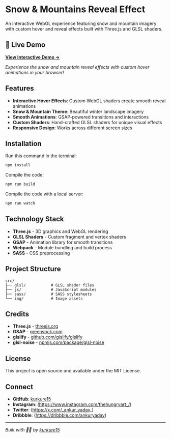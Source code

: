 # Snow & Mountains Reveal Effect

An interactive WebGL experience featuring snow and mountain imagery with custom hover and reveal effects built with Three.js and GLSL shaders.

## 🌟 Live Demo

**[View Interactive Demo →](https://kurkure15.github.io/Hover-and-Bend/)**

*Experience the snow and mountain reveal effects with custom hover animations in your browser!*

## Features

- **Interactive Hover Effects**: Custom WebGL shaders create smooth reveal animations
- **Snow & Mountain Theme**: Beautiful winter landscape imagery
- **Smooth Animations**: GSAP-powered transitions and interactions
- **Custom Shaders**: Hand-crafted GLSL shaders for unique visual effects
- **Responsive Design**: Works across different screen sizes

## Installation

Run this command in the terminal:
```bash
npm install
```

Compile the code:
```bash
npm run build
```

Compile the code with a local server:
```bash
npm run watch
```

## Technology Stack

- **Three.js** - 3D graphics and WebGL rendering
- **GLSL Shaders** - Custom fragment and vertex shaders
- **GSAP** - Animation library for smooth transitions
- **Webpack** - Module bundling and build process
- **SASS** - CSS preprocessing

## Project Structure

```
src/
├── glsl/           # GLSL shader files
├── js/             # JavaScript modules
├── sass/           # SASS stylesheets
└── img/            # Image assets
```

## Credits

- **Three.js** - [threejs.org](https://threejs.org/)
- **GSAP** - [greensock.com](https://greensock.com/)
- **glslify** - [github.com/glslify/glslify](https://github.com/glslify/glslify)
- **glsl-noise** - [npmjs.com/package/glsl-noise](https://www.npmjs.com/package/glsl-noise)

## License

This project is open source and available under the MIT License.

## Connect

- **GitHub**: [kurkure15](https://github.com/kurkure15)
- **Instagram**: (https://www.instagram.com/thehungryart_/)
- **Twitter**: (https://x.com/_ankur_yadav_)
- **Dribbble**: (https://dribbble.com/ankuryadav)

---

*Built with 🧘‍♂️ by [kurkure15](https://github.com/kurkure15)*
